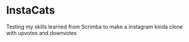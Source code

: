 # InstaCats
Testing my skills learned from Scrimba to make a instagram kinda clone with upvotes and downvotes
